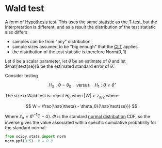 # Wald test

A form of [Hypothesis test](202210150928.md). This uses the same
[statistic](202210101627.md) as the [T-test](202210151447.md), but the interpretation
is different, and as a result the distribution of the test statistic also
differs:

- samples can be from "any" distribution
- sample sizes assumed to be "big enough" that the [CLT](202210151509.md) applies
- the distribution of the test statistic is therefore $\text{Norm}(0,1)$

Let $\theta$ be a scalar parameter, let $\hat{\theta}$ be an estimate of $\theta$
and let $\hat{\text{se}}$ be the estimated standard error of $\hat{\theta}$.

Consider testing

$$
H_0: \theta = \theta_0 \hspace{1em} \text{versus} \hspace{1em} H_1: \theta \ne
\hat{\theta}
$$

The size $\alpha$ Wald test is: reject $H_0$ when $|W| > z_{\alpha/2}$ where

$$
W = \frac{\hat{\theta} - \theta_0}{\hat{\text{se}}}
$$

Where $z_{\alpha} = \Phi^{-1}(1 - \alpha)$. $\Phi$ is the standard [normal
distribution](202210091114.md) CDF, so the inverse gives the value associated
with a specific cumulative probability for the standard normal:

```python
from scipy.stats import norm
norm.ppf(0.5)  # = 0.0
```
